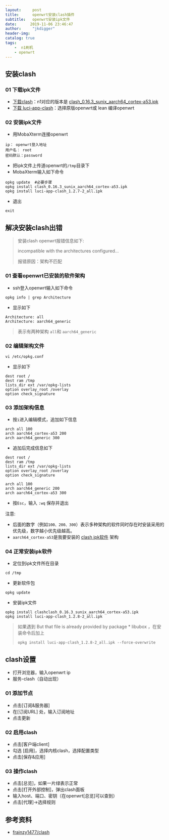 ```yaml
---
layout:     post
title:      openwrt安装clash插件
subtitle:   openwrt安装ipk文件
date:      2019-11-06 23:46:47
author:     "jkdigger"
header-img: 
catalog: true
tags:
    -  n1刷机
	- openwrt
---
```


## 安装clash
### 01 下载ipk文件

- [下载clash]( https://github.com/frainzy1477/clash/releases/tag/v0.16.3 )：n1对应的版本是 [clash_0.16.3_sunix_aarch64_cortex-a53.ipk](https://github.com/frainzy1477/clash/releases/download/v0.16.3/clash_0.16.3_sunix_aarch64_cortex-a53.ipk)
- [下载  luci-app-clash]( https://github.com/frainzy1477/luci-app-clash/releases/tag/v1.2.7 )：选择原版openwrt或  lean 编译openwrt

### 02 安装ipk文件

- 用MobaXterm连接openwrt

```
ip： openwrt登入地址
用户名： root
密码默认：password
```

- 把ipk文件上传道openwrt的`/tmp`目录下
- MobaXterm输入如下命令

```
opkg update  #必要步骤
opkg install clash_0.16.3_sunix_aarch64_cortex-a53.ipk
opkg install luci-app-clash_1.2.7-2_all.ipk
```

- 退出 

```
exit
```

## 解决安装clash出错

> 安装clash openwrt报错信息如下: 
>
> incompatible with the architectures configured...
>
> 报错原因：架构不匹配

### 01 查看openwrt已安装的软件架构

- ssh登入openwrt输入如下命令

```
opkg info | grep Architecture
```

- 显示如下

```
Architecture: all
Architecture: aarch64_generic
```

>  表示有两种架构 `all`和 `aarch64_generic`

### 02 编辑架构文件

```
vi /etc/opkg.conf
```

- 显示如下

```
dest root /
dest ram /tmp
lists_dir ext /var/opkg-lists
option overlay_root /overlay
option check_signature
```

### 03 添加架构信息

- 按`i`进入编辑模式，追加如下信息

```
arch all 100
arch aarch64_cortex-a53 200
arch aarch64_generic 300

```

- 追加后完成信息如下

```
dest root /
dest ram /tmp
lists_dir ext /var/opkg-lists
option overlay_root /overlay
option check_signature

arch all 100
arch aarch64_generic 200
arch aarch64_cortex-a53 300
```

- 按`Esc`，输入 `:wq` 保存并退出

注意:

- 后面的数字（例如`100、200、300`）表示多种架构的软件同时存在时安装采用的优先级，数字越小优先级越高。
- `aarch64_cortex-a53`是我要安装的 [clash ipk软件]( https://github.com/frainzy1477/clash/releases/tag/v0.16.3 ) 架构

### 04 正常安装ipk软件

- 定位到ipk文件所在目录

```
cd /tmp
```

- 更新软件包

```
opkg update
```

- 安装ipk文件

```
opkg install clashclash_0.16.3_sunix_aarch64_cortex-a53.ipk
opkg install luci-app-clash_1.2.8-2_all.ipk
```

> 如果遇到 But that file is already provided by package * libubox ，在安装命令后加上
>
> ```
> opkg install luci-app-clash_1.2.8-2_all.ipk --force-overwrite
> ```

## clash设置

- 打开浏览器，输入openwrt ip
- 服务-clash（自动出现）

### 01 添加节点

- 点击[订阅&服务器]
- 在[订阅URL] 处，输入订阅地址
- 点击更新

### 02 启用clash

- 点击[客户端client]
- 勾选 [启用]，选择内核clash，选择配置类型
- 点击[保存&应用]

### 03 操作clash

- 点击[总览]，如果一片绿表示正常
- 点击[打开外部控制]，弹出clash面板
- 输入host、端口、密钥（在openwrt[总览]可以查到）
- 点击[代理]->选择规则

## 参考资料

-  [frainzy1477/clash](https://github.com/frainzy1477/clash)